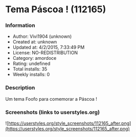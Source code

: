 # Tema Páscoa ! (112165)

### Information
- Author: Vivi1904 (unknown)
- Created at: unknown
- Updated at: 4/2/2015, 7:33:49 PM
- License: NO-REDISTRIBUTION
- Category: amordoce
- Rating: undefined
- Total installs: 35
- Weekly installs: 0


### Description
Um tema Foofo para comemorar a Páscoa !


### Screenshots (links to userstyles.org)
![https://userstyles.org/style_screenshots/112165_after.png](https://userstyles.org/style_screenshots/112165_after.png)



